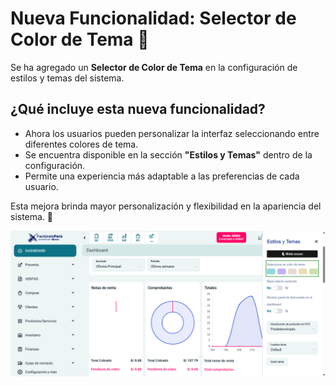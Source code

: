# **Nueva Funcionalidad: Selector de Color de Tema** 🎨  

Se ha agregado un **Selector de Color de Tema** en la configuración de estilos y temas del sistema.  

## **¿Qué incluye esta nueva funcionalidad?**  
- Ahora los usuarios pueden personalizar la interfaz seleccionando entre diferentes colores de tema.  
- Se encuentra disponible en la sección **"Estilos y Temas"** dentro de la configuración.  
- Permite una experiencia más adaptable a las preferencias de cada usuario.  

Esta mejora brinda mayor personalización y flexibilidad en la apariencia del sistema. 🚀  


![alt text](img/selector-color.png)
